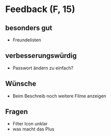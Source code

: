 # Feedback (F, 15)

## besonders gut
- Freundelisten


## verbesserungswürdig
- Passwort ändern zu einfach?

## Wünsche
- Beim Beschreib noch weitere Filme anzeigen


## Fragen
- Filter Icon unklar
- was macht das Plus